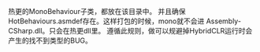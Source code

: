 热更的MonoBehaviour子类，都放在该目录中。
并且确保HotBehaviours.asmdef存在。这样打包的时候，mono就不会进 Assembly-CSharp.dll。只会在热更dll里。
遵循此规则，做可以规避掉HybridCLR运行时会产生的找不到类型的BUG。
